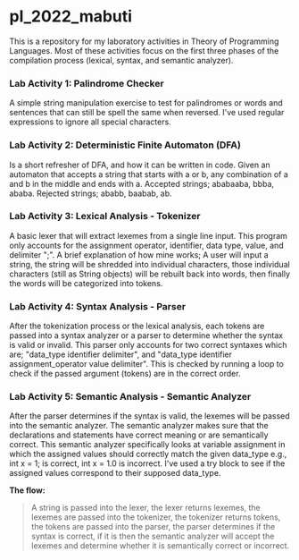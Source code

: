 # pl_2022_mabuti
This is a repository for my laboratory activities in Theory of Programming Languages. Most of these activities focus on the first three phases of the compilation process (lexical, syntax, and semantic analyzer).

### Lab Activity 1: Palindrome Checker
A simple string manipulation exercise to test for palindromes or words and sentences that can still be spell the same when reversed. I've used regular expressions to ignore all special characters. 

### Lab Activity 2: Deterministic Finite Automaton (DFA)
Is a short refresher of DFA, and how it can be written in code. Given an automaton that accepts a string that starts with a or b, any combination of a and b in the middle and ends with a. Accepted strings; ababaaba, bbba, ababa. Rejected strings; ababb, baabab, ab.

### Lab Activity 3: Lexical Analysis - Tokenizer
A basic lexer that will extract lexemes from a single line input. This program only accounts for the assignment operator, identifier, data type, value, and delimiter ";". A brief explanation of how mine works; A user will input a string, the string will be shredded into individual characters, those individual characters (still as String objects) will be rebuilt back into words, then finally the words will be categorized into tokens.  

### Lab Activity 4: Syntax Analysis - Parser
After the tokenization process or the lexical analysis, each tokens are passed into a syntax analyzer or a parser to determine whether the syntax is valid or invalid. This parser only accounts for two correct syntaxes which are; "data_type identifier delimiter", and "data_type identifier assignment_operator value delimiter". This is checked by running a loop to check if the passed argument (tokens) are in the correct order.

### Lab Activity 5: Semantic Analysis - Semantic Analyzer
After the parser determines if the syntax is valid, the lexemes will be passed into the semantic analyzer. The semantic analyzer makes sure that the declarations and statements have correct meaning or are semantically correct. This semantic analyzer specifically looks at variable assignment in which the assigned values should correctly match the given data_type e.g., int x = 1; is correct, int x = 1.0 is incorrect. I've used a try block to see if the assigned values correspond to their supposed data_type. 

**The flow:**
> A string is passed into the lexer, the lexer returns lexemes, the lexemes are passed into the tokenizer, the tokenizer returns tokens, the tokens are passed into the parser, the parser determines if the syntax is correct, if it is then the semantic analyzer will accept the lexemes and determine whether it is semantically correct or incorrect.
